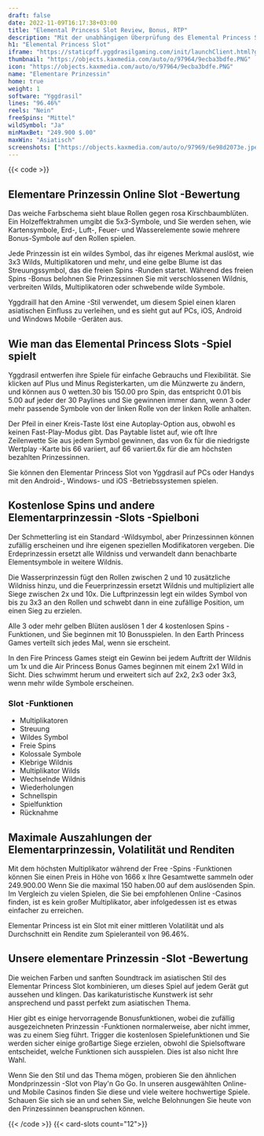 ```yaml
---
draft: false
date: 2022-11-09T16:17:38+03:00
title: "Elemental Princess Slot Review, Bonus, RTP"
description: "Mit der unabhängigen Überprüfung des Elemental Princess Slot von Yggdrasil können Sie kostenlos oder echtes Geld spielen und hier einen Bonus erhalten!"
h1: "Elemental Princess Slot"
iframe: "https://staticpff.yggdrasilgaming.com/init/launchClient.html?gameid=1019&filePrefix=debug_"
thumbnail: "https://objects.kaxmedia.com/auto/o/97964/9ecba3bdfe.PNG"
icon: "https://objects.kaxmedia.com/auto/o/97964/9ecba3bdfe.PNG"
name: "Elementare Prinzessin"
home: true
weight: 1
software: "Yggdrasil"
lines: "96.46%"
reels: "Nein"
freeSpins: "Mittel"
wildSymbol: "Ja"
minMaxBet: "249.900 $.00"
maxWin: "Asiatisch"
screenshots: ["https://objects.kaxmedia.com/auto/o/97969/6e98d2073e.jpeg"]
---
```


{{< code >}}<h2>Elementare Prinzessin Online Slot -Bewertung</h2><p>Das weiche Farbschema sieht blaue Rollen gegen rosa Kirschbaumblüten. Ein Holzeffektrahmen umgibt die 5x3-Symbole, und Sie werden sehen, wie Kartensymbole, Erd-, Luft-, Feuer- und Wasserelemente sowie mehrere Bonus-Symbole auf den Rollen spielen.</p><p>Jede Prinzessin ist ein wildes Symbol, das ihr eigenes Merkmal auslöst, wie 3x3 Wilds, Multiplikatoren und mehr, und eine gelbe Blume ist das Streuungssymbol, das die freien Spins -Runden startet. Während des freien Spins -Bonus belohnen Sie Prinzessinnen Sie mit verschlossenen Wildnis, verbreiten Wilds, Multiplikatoren oder schwebende wilde Symbole.</p><p>Yggdraill hat den Amine -Stil verwendet, um diesem Spiel einen klaren asiatischen Einfluss zu verleihen, und es sieht gut auf PCs, iOS, Android und Windows Mobile -Geräten aus.</p><h2>Wie man das Elemental Princess Slots -Spiel spielt</h2><p>Yggdrasil entwerfen ihre Spiele für einfache Gebrauchs und Flexibilität. Sie klicken auf Plus und Minus Registerkarten, um die Münzwerte zu ändern, und können aus 0 wetten.30 bis 150.00 pro Spin, das entspricht 0.01 bis 5.00 auf jeder der 30 Paylines und Sie gewinnen immer dann, wenn 3 oder mehr passende Symbole von der linken Rolle von der linken Rolle anhalten.</p><p>Der Pfeil in einer Kreis-Taste löst eine Autoplay-Option aus, obwohl es keinen Fast-Play-Modus gibt. Das Paytable listet auf, wie oft Ihre Zeilenwette Sie aus jedem Symbol gewinnen, das von 6x für die niedrigste Wertplay -Karte bis 66 variiert, auf 66 variiert.6x für die am höchsten bezahlten Prinzessinnen.</p><p>Sie können den Elementar Princess Slot von Yggdrasil auf PCs oder Handys mit den Android-, Windows- und iOS -Betriebssystemen spielen.</p><h2>Kostenlose Spins und andere Elementarprinzessin -Slots -Spielboni</h2><p>Der Schmetterling ist ein Standard -Wildsymbol, aber Prinzessinnen können zufällig erscheinen und ihre eigenen speziellen Modifikatoren vergeben. Die Erdeprinzessin ersetzt alle Wildniss und verwandelt dann benachbarte Elementsymbole in weitere Wildnis.</p><p>Die Wasserprinzessin fügt den Rollen zwischen 2 und 10 zusätzliche Wildniss hinzu, und die Feuerprinzessin ersetzt Wildnis und multipliziert alle Siege zwischen 2x und 10x. Die Luftprinzessin legt ein wildes Symbol von bis zu 3x3 an den Rollen und schwebt dann in eine zufällige Position, um einen Sieg zu erzielen.</p><p>Alle 3 oder mehr gelben Blüten auslösen 1 der 4 kostenlosen Spins -Funktionen, und Sie beginnen mit 10 Bonusspielen. In den Earth Princess Games verteilt sich jedes Mal, wenn sie erscheint.</p><p>In den Fire Princess Games steigt ein Gewinn bei jedem Auftritt der Wildnis um 1x und die Air Princess Bonus Games beginnen mit einem 2x1 Wild in Sicht. Dies schwimmt herum und erweitert sich auf 2x2, 2x3 oder 3x3, wenn mehr wilde Symbole erscheinen.</p><h3>
Slot -Funktionen</h3><ul>
<li></span>
Multiplikatoren</li>
<li></span>
Streuung</li>
<li></span>
Wildes Symbol</li>
<li></span>
Freie Spins</li>
<li></span>
Kolossale Symbole</li>
<li></span>
Klebrige Wildnis</li>
<li></span>
Multiplikator Wilds</li>
<li></span>
Wechselnde Wildnis</li>
<li></span>
Wiederholungen</li>
<li></span>
Schnellspin</li>
<li></span>
Spielfunktion</li>
<li></span>
Rücknahme</li></ul><h2>Maximale Auszahlungen der Elementarprinzessin, Volatilität und Renditen</h2><p>Mit dem höchsten Multiplikator während der Free -Spins -Funktionen können Sie einen Preis in Höhe von 1666 x Ihre Gesamtwette sammeln oder 249.900.00 Wenn Sie die maximal 150 haben.00 auf dem auslösenden Spin. Im Vergleich zu vielen Spielen, die Sie bei empfohlenen Online -Casinos finden, ist es kein großer Multiplikator, aber infolgedessen ist es etwas einfacher zu erreichen.</p><p>Elementar Princess ist ein Slot mit einer mittleren Volatilität und als Durchschnitt ein Rendite zum Spieleranteil von 96.46%.</p><h2>Unsere elementare Prinzessin -Slot -Bewertung</h2><p>Die weichen Farben und sanften Soundtrack im asiatischen Stil des Elementar Princess Slot kombinieren, um dieses Spiel auf jedem Gerät gut aussehen und klingen. Das karikaturistische Kunstwerk ist sehr ansprechend und passt perfekt zum asiatischen Thema.</p><p>Hier gibt es einige hervorragende Bonusfunktionen, wobei die zufällig ausgezeichneten Prinzessin -Funktionen normalerweise, aber nicht immer, was zu einem Sieg führt. Trigger die kostenlosen Spielefunktionen und Sie werden sicher einige großartige Siege erzielen, obwohl die Spielsoftware entscheidet, welche Funktionen sich ausspielen. Dies ist also nicht Ihre Wahl.</p><p>Wenn Sie den Stil und das Thema mögen, probieren Sie den ähnlichen Mondprinzessin -Slot von Play'n Go Go. In unseren ausgewählten Online- und Mobile Casinos finden Sie diese und viele weitere hochwertige Spiele. Schauen Sie sich sie an und sehen Sie, welche Belohnungen Sie heute von den Prinzessinnen beanspruchen können.</p>{{< /code >}}
{{< card-slots count="12">}}